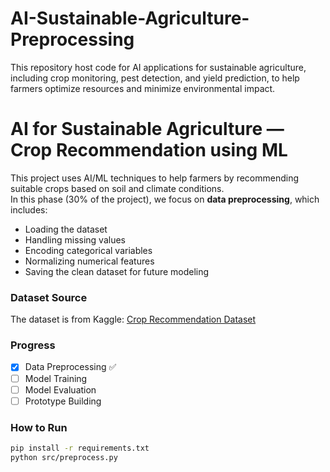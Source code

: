 # AI-Sustainable-Agriculture-Preprocessing
This repository host code for AI applications for sustainable agriculture, including crop monitoring, pest detection, and yield prediction, to help farmers optimize resources and minimize environmental impact.
# AI for Sustainable Agriculture — Crop Recommendation using ML

This project uses AI/ML techniques to help farmers by recommending suitable crops based on soil and climate conditions.  
In this phase (30% of the project), we focus on **data preprocessing**, which includes:  

- Loading the dataset  
- Handling missing values  
- Encoding categorical variables  
- Normalizing numerical features  
- Saving the clean dataset for future modeling  

### Dataset Source
The dataset is from Kaggle: [Crop Recommendation Dataset](https://www.kaggle.com/datasets/atharvaingle/crop-recommendation-dataset)

### Progress
- [x] Data Preprocessing ✅  
- [ ] Model Training  
- [ ] Model Evaluation  
- [ ] Prototype Building  

### How to Run
```bash
pip install -r requirements.txt
python src/preprocess.py
